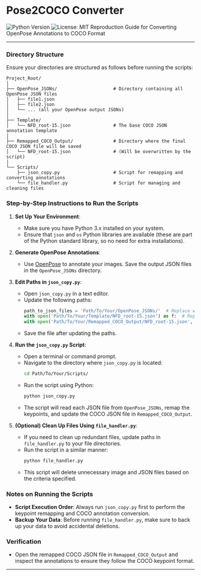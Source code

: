 # Pose2COCO Converter

![Python Version](https://img.shields.io/badge/python-3.8+-blue.svg)
![License: MIT](https://img.shields.io/badge/License-MIT-green.svg)
Reproduction Guide for Converting OpenPose Annotations to COCO Format

---

### Directory Structure
Ensure your directories are structured as follows before running the scripts:

```
Project_Root/
│
├── OpenPose_JSONs/                     # Directory containing all OpenPose JSON files
│   ├── file1.json
│   ├── file2.json
│   └── ... (all your OpenPose output JSONs)
│
├── Template/
│   └── NFD_root-15.json                # The base COCO JSON annotation template
│
├── Remapped_COCO_Output/               # Directory where the final COCO JSON file will be saved
│   └── NFD_root-15.json                # (Will be overwritten by the script)
│
└── Scripts/
    ├── json_copy.py                    # Script for remapping and converting annotations
    └── file_handler.py                 # Script for managing and cleaning files
```

### Step-by-Step Instructions to Run the Scripts

1. **Set Up Your Environment**:
   - Make sure you have Python 3.x installed on your system.
   - Ensure that `json` and `os` Python libraries are available (these are part of the Python standard library, so no need for extra installations).

2. **Generate OpenPose Annotations**:
   - Use [OpenPose](https://github.com/CMU-Perceptual-Computing-Lab/openpose) to annotate your images. Save the output JSON files in the `OpenPose_JSONs` directory.

3. **Edit Paths in `json_copy.py`**:
   - Open `json_copy.py` in a text editor.
   - Update the following paths:
     ```python
     path_to_json_files = 'Path/To/Your/OpenPose_JSONs/'  # Replace with the path to your OpenPose JSONs
     with open('Path/To/Your/Template/NFD_root-15.json') as f:  # Replace with the path to your COCO template
     with open('Path/To/Your/Remapped_COCO_Output/NFD_root-15.json', 'w') as f:  # Replace with output path
     ```
   - Save the file after updating the paths.

4. **Run the `json_copy.py` Script**:
   - Open a terminal or command prompt.
   - Navigate to the directory where `json_copy.py` is located:
     ```bash
     cd Path/To/Your/Scripts/
     ```
   - Run the script using Python:
     ```bash
     python json_copy.py
     ```
   - The script will read each JSON file from `OpenPose_JSONs`, remap the keypoints, and update the COCO JSON file in `Remapped_COCO_Output`.

5. **(Optional) Clean Up Files Using `file_handler.py`**:
   - If you need to clean up redundant files, update paths in `file_handler.py` to your file directories.
   - Run the script in a similar manner:
     ```bash
     python file_handler.py
     ```
   - This script will delete unnecessary image and JSON files based on the criteria specified.

### Notes on Running the Scripts
- **Script Execution Order**: Always run `json_copy.py` first to perform the keypoint remapping and COCO annotation conversion.
- **Backup Your Data**: Before running `file_handler.py`, make sure to back up your data to avoid accidental deletions.

### Verification
- Open the remapped COCO JSON file in `Remapped_COCO_Output` and inspect the annotations to ensure they follow the COCO keypoint format.

---
